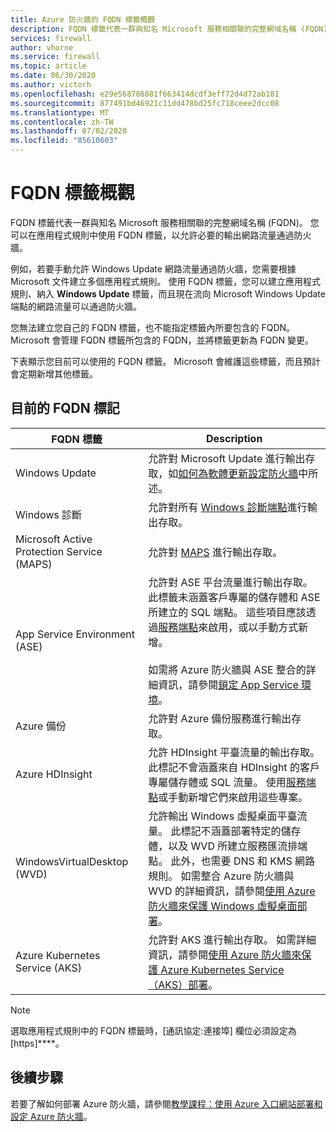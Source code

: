 ```yaml
---
title: Azure 防火牆的 FQDN 標籤概觀
description: FQDN 標籤代表一群與知名 Microsoft 服務相關聯的完整網域名稱 (FQDN)。
services: firewall
author: vhorne
ms.service: firewall
ms.topic: article
ms.date: 06/30/2020
ms.author: victorh
ms.openlocfilehash: e29e568786881f663414dcdf3eff72d4d72ab181
ms.sourcegitcommit: 877491bd46921c11dd478bd25fc718ceee2dcc08
ms.translationtype: MT
ms.contentlocale: zh-TW
ms.lasthandoff: 07/02/2020
ms.locfileid: "85610603"
---
```

# <a name="fqdn-tags-overview"></a>FQDN 標籤概觀

FQDN 標籤代表一群與知名 Microsoft 服務相關聯的完整網域名稱 (FQDN)。 您可以在應用程式規則中使用 FQDN 標籤，以允許必要的輸出網路流量通過防火牆。

例如，若要手動允許 Windows Update 網路流量通過防火牆，您需要根據 Microsoft 文件建立多個應用程式規則。 使用 FQDN 標籤，您可以建立應用程式規則、納入 **Windows Update** 標籤，而且現在流向 Microsoft Windows Update 端點的網路流量可以通過防火牆。

您無法建立您自己的 FQDN 標籤，也不能指定標籤內所要包含的 FQDN。 Microsoft 會管理 FQDN 標籤所包含的 FQDN，並將標籤更新為 FQDN 變更。 

<!--- screenshot of application rule with a FQDN tag.-->

下表顯示您目前可以使用的 FQDN 標籤。 Microsoft 會維護這些標籤，而且預計會定期新增其他標籤。

## <a name="current-fqdn-tags"></a>目前的 FQDN 標記

|FQDN 標籤  |Description  |
|---------|---------|
|Windows Update     |允許對 Microsoft Update 進行輸出存取，如[如何為軟體更新設定防火牆](https://technet.microsoft.com/library/bb693717.aspx)中所述。|
|Windows 診斷|允許對所有 [Windows 診斷端點](https://docs.microsoft.com/windows/privacy/configure-windows-diagnostic-data-in-your-organization#endpoints)進行輸出存取。|
|Microsoft Active Protection Service (MAPS)|允許對 [MAPS](https://cloudblogs.microsoft.com/enterprisemobility/2016/05/31/important-changes-to-microsoft-active-protection-service-maps-endpoint/) 進行輸出存取。|
|App Service Environment (ASE)|允許對 ASE 平台流量進行輸出存取。 此標籤未涵蓋客戶專屬的儲存體和 ASE 所建立的 SQL 端點。 這些項目應該透過[服務端點](../virtual-network/tutorial-restrict-network-access-to-resources.md)來啟用，或以手動方式新增。<br><br>如需將 Azure 防火牆與 ASE 整合的詳細資訊，請參閱[鎖定 App Service 環境](../app-service/environment/firewall-integration.md#configuring-azure-firewall-with-your-ase)。|
|Azure 備份|允許對 Azure 備份服務進行輸出存取。|
|Azure HDInsight|允許 HDInsight 平臺流量的輸出存取。 此標記不會涵蓋來自 HDInsight 的客戶專屬儲存體或 SQL 流量。 使用[服務端點](../virtual-network/tutorial-restrict-network-access-to-resources.md)或手動新增它們來啟用這些專案。|
|WindowsVirtualDesktop (WVD)|允許輸出 Windows 虛擬桌面平臺流量。 此標記不涵蓋部署特定的儲存體，以及 WVD 所建立服務匯流排端點。 此外，也需要 DNS 和 KMS 網路規則。 如需整合 Azure 防火牆與 WVD 的詳細資訊，請參閱[使用 Azure 防火牆來保護 Windows 虛擬桌面部署](protect-windows-virtual-desktop.md)。|
|Azure Kubernetes Service (AKS)|允許對 AKS 進行輸出存取。 如需詳細資訊，請參閱[使用 Azure 防火牆來保護 Azure Kubernetes Service （AKS）部署](protect-azure-kubernetes-service.md)。|

> [!NOTE]
> 選取應用程式規則中的 FQDN 標籤時，[通訊協定:連接埠] 欄位必須設定為 [https]****。

## <a name="next-steps"></a>後續步驟

若要了解如何部署 Azure 防火牆，請參閱[教學課程：使用 Azure 入口網站部署和設定 Azure 防火牆](tutorial-firewall-deploy-portal.md)。

